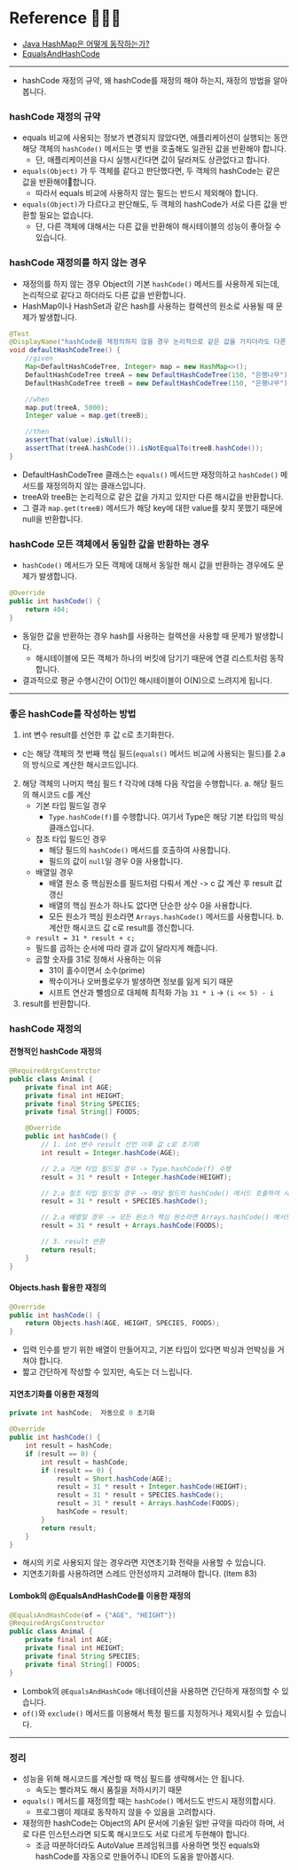 
# Reference 🙇🏻‍♂️

- [Java HashMap은 어떻게 동작하는가?](https://d2.naver.com/helloworld/831311)
- [EqualsAndHashCode](https://projectlombok.org/features/EqualsAndHashCode)
---

- hashCode 재정의 규약, 왜 hashCode를 재정의 해야 하는지, 재정의 방법을 알아봅니다.

### hashCode 재정의 규약
- equals 비교에 사용되는 정보가 변경되지 않았다면, 애플리케이션이 실행되는 동안 해당 객체의 `hashCode()` 메서드는 몇 번을 호출해도 일관된 값을 반환해야 합니다.
	- 단, 애플리케이션을 다시 실행시킨다면 값이 달라져도 상관없다고 합니다.
- `equals(Object)` 가 두 객체를 같다고 판단했다면, 두 객체의 hashCode는 같은 값을 반환해야합니다.
	- 따라서 equals 비교에 사용하지 않는 필드는 반드시 제외해야 합니다.
- `equals(Object)`가 다르다고 판단해도, 두 객체의 hashCode가 서로 다른 값을 반환할 필요는 없습니다.
	- 단, 다른 객체에 대해서는 다른 값을 반환해야 해시테이블의 성능이 좋아질 수 있습니다.

### hashCode 재정의를 하지 않는 경우
- 재정의를 하지 않는 경우 Object의 기본 `hashCode()` 메서드를 사용하게 되는데, 논리적으로 같다고 하더라도 다른 값을 반환합니다.
- HashMap이나 HashSet과 같은 hash를 사용하는 컬렉션의 원소로 사용될 때 문제가 발생합니다.
```java
@Test
@DisplayName("hashCode를 재정의하지 않을 경우 논리적으로 같은 값을 가지더라도 다른 값을 반환한다.")
void defaultHashCodeTree() {
	//given
	Map<DefaultHashCodeTree, Integer> map = new HashMap<>();
	DefaultHashCodeTree treeA = new DefaultHashCodeTree(150, "은행나무");
	DefaultHashCodeTree treeB = new DefaultHashCodeTree(150, "은행나무");

	//when
	map.put(treeA, 5000);
	Integer value = map.get(treeB);

	//then
	assertThat(value).isNull();
	assertThat(treeA.hashCode()).isNotEqualTo(treeB.hashCode());
}
```

- DefaultHashCodeTree 클래스는 `equals()` 메서드만 재정의하고 `hashCode()` 메서드를 재정의하지 않는 클래스입니다.
- treeA와 treeB는 논리적으로 같은 값을 가지고 있지만 다른 해시값을 반환합니다.
- 그 결과 `map.get(treeB)` 메서드가 해당 key에 대한 value를 찾지 못했기 때문에 null을 반환합니다.

### hashCode 모든 객체에서 동일한 값을 반환하는 경우

- `hashCode()` 메서드가 모든 객체에 대해서 동일한 해시 값을 반환하는 경우에도 문제가 발생합니다.
```java
@Override
public int hashCode() {
	return 404;
}
```

- 동일한 값을 반환하는 경우 hash를 사용하는 컬렉션을 사용할 때 문제가 발생합니다.
	- 해시테이블에 모든 객체가 하나의 버킷에 담기기 때문에 연결 리스트처럼 동작합니다.
- 결과적으로 평균 수행시간이 O(1)인 해시테이블이 O(N)으로 느려지게 됩니다.

---

### 좋은 hashCode를 작성하는 방법

1. int 변수 result를 선언한 후 값 c로 초기화한다.
- c는 해당 객체의 첫 번째 핵심 필드(`equals()` 메서드 비교에 사용되는 필드)를 2.a의 방식으로 계산한 해시코드입니다.
2. 해당 객체의 나머지 핵심 필드 f 각각에 대해 다음 작업을 수행합니다.
	a. 해당 필드의 해시코드 c를 계산
	- 기본 타입 필드일 경우
		- `Type.hashCode(f)`를 수행합니다. 여기서 Type은 해당 기본 타입의 박싱 클래스입니다.
	- 참조 타입 필드인 경우
		- 해당 필드의 `hashCode()` 메서드를 호출하여 사용합니다.
		- 필드의 값이 `null`일 경우 0을 사용합니다.
	- 배열일 경우
		- 배열 원소 중 핵심원소를 필드처럼 다뤄서 계산 -> c 값 계산 후 result 값 갱신
		- 배열의 핵심 원소가 하나도 없다면 단순한 상수 0을 사용합니다.
		- 모든 원소가 핵심 원소라면 `Arrays.hashCode()` 메서드를 사용합니다.
     b. 계산한 해시코드 값 c로 result를 갱신합니다.
     - `result = 31 * result + c;`
     - 필드를 곱하는 순서에 따라 결과 값이 달라지게 해줍니다.
     - 곱할 숫자를 31로 정해서 사용하는 이유
	     - 31이 홀수이면서 소수(prime)
	     - 짝수이거나 오버플로우가 발생하면 정보를 잃게 되기 때문
	     - 시프트 연산과 뺄셈으로 대체해 최적화 가능 `31 * i` -> `(i << 5) - i`
3. result를 반환합니다.

### hashCode 재정의

#### 전형적인 hashCode 재정의

```java
@RequiredArgsConstrctor
public class Animal {
	private final int AGE;
	private final int HEIGHT;
	private final String SPECIES;
	private final String[] FOODS;

	@Override
	public int hashCode() {
		// 1. int 변수 result 선언 이후 값 c로 초기화
		int result = Integer.hashCode(AGE);

		// 2.a 기본 타입 필드일 경우 -> Type.hashCode(f) 수행
		result = 31 * result + Integer.hashCode(HEIGHT);

		// 2.a 참조 타입 필드일 경우 -> 해당 필드의 hashCode() 메서드 호출하여 사용
		result = 31 * result + SPECIES.hashCode();

		// 2.a 배열일 경우 -> 모든 원소가 핵심 원소라면 Arrays.hashCode() 메서드를 사용
		result = 31 * result + Arrays.hashCode(FOODS);

		// 3. result 반환
		return result;
	}
}
```


#### Objects.hash 활용한 재정의

```java
@Override
public int hashCode() {
	return Objects.hash(AGE, HEIGHT, SPECIES, FOODS);
}
```
- 입력 인수를 받기 위한 배열이 만들어지고, 기본 타입이 있다면 박싱과 언박싱을 거쳐야 합니다.
- 짧고 간단하게 작성할 수 있지만, 속도는 더 느립니다.


#### 지연초기화를 이용한 재정의

```java
private int hashCode;  자동으로 0 초기화

@Override
public int hashCode() {
	int result = hashCode;
	if (result == 0) {
		int result = hashCode;
		if (result == 0) {
			result = Short.hashCode(AGE);
			result = 31 * result + Integer.hashCode(HEIGHT);
			result = 31 * result + SPECIES.hashCode();
			result = 31 * result + Arrays.hashCode(FOODS);
			hashCode = result;
		}
		return result;
	}
}
```

- 해시의 키로 사용되지 않는 경우라면 지연초기화 전략을 사용할 수 있습니다.
- 지연초기화를 사용하려면 스레드 안전성까지 고려해야 합니다. (Item 83)

#### Lombok의 @EqualsAndHashCode를 이용한 재정의

```java
@EqualsAndHashCode(of = {"AGE", "HEIGHT"})
@RequiredArgsConstructor
public class Animal {
	private final int AGE;
	private final int HEIGHT;
	private final String SPECIES;
	private final String[] FOODS;
}
```

- Lombok의 `@EqualsAndHashCode` 애너테이션을 사용하면 간단하게 재정의할 수 있습니다.
- `of()`와 `exclude()` 메서드를 이용해서 특정 필드를 지정하거나 제외시킬 수 있습니다.

---

### 정리

- 성능을 위해 해시코드를 계산할 때 핵심 필드를 생략해서는 안 됩니다.
	- 속도는 빨라져도 해시 품질을 저하시키기 때문
- `equals()` 메서드를 재정의할 때는 `hashCode()` 메서드도 반드시 재정의합시다.
	- 프로그램이 제대로 동작하지 않을 수 있음을 고려합시다.
- 재정의한 hashCode는 Object의 API 문서에 기술된 일반 규약을 따라야 하며, 서로 다른 인스턴스라면 되도록 해시코드도 서로 다르게 두현해야 합니다.
	- 조금 따분하더라도 AutoValue 프레임워크를 사용하면 멋진 equals와 hashCode를 자동으로 만들어주니 IDE의 도움을 받아봅시다.